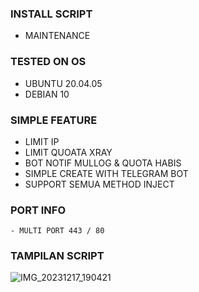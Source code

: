 

### INSTALL SCRIPT 
- MAINTENANCE

### TESTED ON OS 
- UBUNTU 20.04.05
- DEBIAN 10

### SIMPLE FEATURE
- LIMIT IP
- LIMIT QUOATA XRAY
- BOT NOTIF MULLOG & QUOTA HABIS
- SIMPLE CREATE WITH TELEGRAM BOT
- SUPPORT SEMUA METHOD INJECT


### PORT INFO
```
- MULTI PORT 443 / 80
```

### TAMPILAN SCRIPT
![IMG_20231217_190421](https://github.com/victor3232/vip/assets/44395332/2651a342-67a3-4d01-b52b-4995abc7afac)

